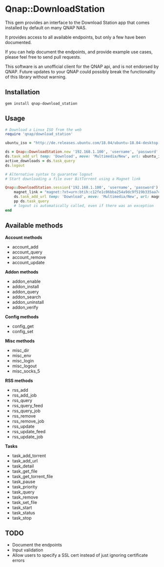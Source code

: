 Qnap::DownloadStation
=======

This gem provides an interface to the Download Station app that comes installed by default on many QNAP NAS.

It provides access to all available endpoints, but only a few have been documented.

If you can help document the endpoints, and provide example use cases, please feel free to send pull requests.

This software is an unofficial client for the QNAP api, and is not endorsed by QNAP. Future updates to your QNAP could possibly break the functionality of this library without warning.

Installation
-------

`gem install qnap-download_station`

Usage
-------

```ruby
# Download a Linux ISO from the web
require 'qnap/download_station'

ubuntu_iso = "http://de.releases.ubuntu.com/18.04/ubuntu-18.04-desktop-amd64.iso"

ds = Qnap::DownloadStation.new '192.168.1.100', 'username', 'password'
ds.task_add_url temp: 'Download', move: 'Multimedia/New', url: ubuntu_iso
active_downloads = ds.task_query
ds.logout
```

```ruby
# Alternative syntax to guarantee logout
# Start downloading a file over BitTorrent using a Magnet link

Qnap::DownloadStation.session('192.168.1.100', 'username', 'password') do |ds|
	magnet_link = "magnet:?xt=urn:btih:c12fe1c06bba254a9dc9f519b335aa7c1367a88a&dn"
	ds.task_add_url temp: 'Download', move: 'Multimedia/New', url: magnet_link
	pp ds.task_query
	# logout is automatically called, even if there was an exception
end

```

Available methods
-------

**Account methods**
* account_add
* account_query
* account_remove
* account_update

**Addon methods**
* addon_enable
* addon_install
* addon_query
* addon_search
* addon_uninstall
* addon_verify

**Config methods**
* config_get
* config_set

**Misc methods**
* misc_dir
* misc_env
* misc_login
* misc_logout
* misc_socks_5

**RSS methods**
* rss_add
* rss_add_job
* rss_query
* rss_query_feed
* rss_query_job
* rss_remove
* rss_remove_job
* rss_update
* rss_update_feed
* rss_update_job

**Tasks**
* task_add_torrent
* task_add_url
* task_detail
* task_get_file
* task_get_torrent_file
* task_pause
* task_priority
* task_query
* task_remove
* task_set_file
* task_start
* task_status
* task_stop

TODO
-------

* Document the endpoints
* Input validation
* Allow users to specify a SSL cert instead of just ignoring certificate errors
